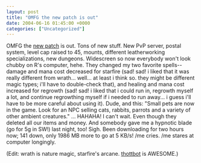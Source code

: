 ```yaml
---
layout: post
title: "OMFG the new patch is out"
date: 2004-06-16 01:45:00 +0000
categories: ["Uncategorized"]
---
```


OMFG the [new patch](http://www.worldofwarcraft.com/patchnotes/patch-6-12-04.shtml) is out. Tons of new stuff. New PvP server, postal system, level cap raised to 45, mounts, different leatherworking specializations, new dungeons. Widescreen so now everybody won't look chubby on R's computer, hehe. They changed my two favorite spells--damage and mana cost decreased for starfire (sad! sad! i liked that it was really different from wrath... well... at least i think so. they might be different magic types; i'll have to double-check that), and healing and mana cost increased for regrowth (sad! sad! i liked that i could run in, regrowth myself a lot, and continue regrowthing myself if i needed to run away... i guess i'll have to be more careful about using it). Dude, and this: "Small pets are now in the game. Look for an NPC selling cats, rabbits, parrots and a variety of other ambient creatures."  ... HAHAHA! I can't wait. Even though they deleted all our items and money. And somebody gave me a hypnotic blade (go for 5g in SW!) last night, too! Sigh. Been downloading for two hours now; 141 down, only 1986 MB more to go at 5 KB/s!
/me cries.
/me stares at computer longingly.

(Edit: wrath is nature magic, starfire's arcane. [thottbot](http://www.thottbot.com) is AWESOME.)